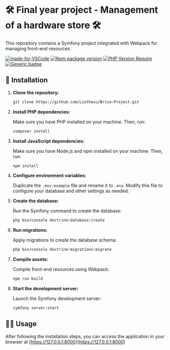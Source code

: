# :hammer_and_wrench: Final year project - Management of a hardware store :hammer_and_wrench:

 This repository contains a Symfony project integrated with Webpack for managing front-end resources.

[![made-for-VSCode](https://img.shields.io/badge/Made%20for-VSCode-1f425f.svg)](https://code.visualstudio.com/) [![Npm package version](https://badgen.net/npm/v/express)](https://npmjs.com/package/express) [![PHP Version Require](http://poser.pugx.org/phpunit/phpunit/require/php)](https://packagist.org/packages/phpunit/phpunit)
[![Generic badge](https://img.shields.io/badge/Finish-no-red.svg)](https://shields.io/)



## :wrench: Installation

1. **Clone the repository:**

    ```bash
    git clone https://github.com/Liothasu/Brico-Project.git
    ```

2. **Install PHP dependencies:**

    Make sure you have PHP installed on your machine. Then, run:

    ```bash
    composer install
    ```

3. **Install JavaScript dependencies:**

    Make sure you have Node.js and npm installed on your machine. Then, run:

    ```bash
    npm install
    ```

4. **Configure environment variables:**

    Duplicate the `.env.example` file and rename it to `.env`. Modify this file to configure your database and other settings as needed.

5. **Create the database:**

    Run the Symfony command to create the database:

    ```bash
    php bin/console doctrine:database:create
    ```

6. **Run migrations:**

    Apply migrations to create the database schema:

    ```bash
    php bin/console doctrine:migrations:migrate
    ```

7. **Compile assets:**

    Compile front-end resources using Webpack:

    ```bash
    npm run build
    ```

8. **Start the development server:**

    Launch the Symfony development server:

    ```bash
    symfony server:start
    ```

## :woman_technologist: Usage

After following the installation steps, you can access the application in your browser at [https://127.0.0.1:8000](https://127.0.0.1:8000)
